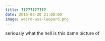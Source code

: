 ```yaml
---
title: ???????????
date: 2015-02-20 21:00:00
image: weird-ass-leopard.png
---
```

seriously what the hell is this damn picture of